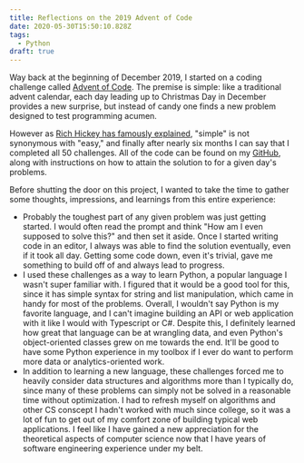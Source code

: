```yaml
---
title: Reflections on the 2019 Advent of Code
date: 2020-05-30T15:50:10.828Z
tags:
  - Python
draft: true
---
```

Way back at the beginning of December 2019, I started on a coding challenge called [Advent of Code](https://adventofcode.com/).  The premise is simple: like a traditional advent calendar, each day leading up to Christmas Day in December provides a new surprise, but instead of candy one finds a new problem designed to test programming acumen.  

However as [Rich Hickey has famously explained](https://www.youtube.com/watch?v=oytL881p-nQ), "simple" is not synonymous with "easy," and finally after nearly six months I can say that I completed all 50 challenges.  All of the code can be found on my [GitHub](https://github.com/mdalzell/advent-of-code-2019/), along with instructions on how to attain the solution to for a given day's problems.

Before shutting the door on this project, I wanted to take the time to gather some thoughts, impressions, and learnings from this entire experience:
* Probably the toughest part of any given problem was just getting started.  I would often read the prompt and think "How am I even supposed to solve this?" and then set it aside.  Once I started writing code in an editor, I always was able to find the solution eventually, even if it took all day.  Getting some code down, even it's trivial, gave me something to build off of and always lead to progress.
* I used these challenges as a way to learn Python, a popular language I wasn't super familiar with.  I figured that it would be a good tool for this, since it has simple syntax for string and list manipulation, which came in handy for most of the problems.  Overall, I wouldn't say Python is my favorite language, and I can't imagine building an API or web application with it like I would with Typescript or C#.  Despite this, I definitely learned how great that language can be at wrangling data, and even Python's object-oriented classes grew on me towards the end.  It'll be good to have some Python experience in my toolbox if I ever do want to perform more data or analytics-oriented work.
* In addition to learning a new language, these challenges forced me to heavily consider data structures and algorithms more than I typically do, since many of these problems can simply not be solved in a reasonable time without optimization.  I had to refresh myself on algorithms and other CS conscept I hadn't worked with much since college, so it was a lot of fun to get out of my comfort zone of building typical web applications. I feel like I have gained a new appreciation for the theoretical aspects of computer science now that I have years of software engineering experience under my belt.
